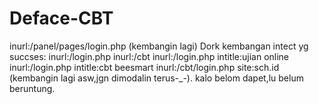 # Deface-CBT
inurl:/panel/pages/login.php (kembangin lagi) Dork kembangan intect yg succses: inurl:/login.php inurl:/cbt inurl:/login.php intitle:ujian online inurl:/login.php intitle:cbt beesmart inurl:/cbt/login.php site:sch.id (kembangin lagi asw,jgn dimodalin terus-_-). kalo belom dapet,lu belum beruntung.
